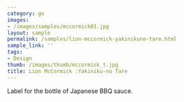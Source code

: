 ```yaml
---
category: go
images:
- /images/samples/mccormick01.jpg
layout: sample
permalink: /samples/lion-mccormick-yakinikuno-tare.html
sample_link: ''
tags:
- Design
thumb: /images/thumb/mccormick_t.jpg
title: Lion McCormick :Yakiniku-no Tare
---
```

Label for the bottle of Japanese BBQ sauce.